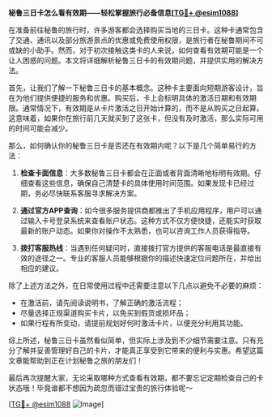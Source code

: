 **秘鲁三日卡怎么看有效期——轻松掌握旅行必备信息[[TG💪+ @esim1088](https://t.me/s/esim1088)]**

在准备前往秘鲁的旅行时，许多游客都会选择购买当地的三日卡。这种卡通常包含了交通、通讯以及部分旅游景点的优惠或免费使用权限，是旅行者在秘鲁期间不可或缺的小助手。然而，对于初次接触这类卡的人来说，如何查看有效期可能是一个让人困惑的问题。本文将详细解析秘鲁三日卡的有效期问题，并提供实用的解决方法。

首先，让我们了解一下秘鲁三日卡的基本概念。这种卡主要面向短期游客设计，旨在为他们提供便捷的服务和优惠。购买后，卡上会标明具体的激活日期和有效期限。通常情况下，有效期是从卡片激活之日开始计算的，而不是从购买之日起算。这意味着，如果你在旅行前几天就买到了这张卡，但没有及时激活，那么实际可用的时间可能会减少。

那么，如何确认你的秘鲁三日卡是否还在有效期内呢？以下是几个简单易行的方法：

1. **检查卡面信息**：大多数秘鲁三日卡都会在正面或者背面清晰地标明有效期。仔细查看这些信息，确保自己清楚卡的具体使用时间范围。如果发现卡已经过期，务必尽快联系客服寻求解决方案。

2. **通过官方APP查询**：如今很多服务提供商都推出了手机应用程序，用户可以通过输入卡号登录系统来查看账户状态。这种方式不仅方便快捷，还能实时获取最新的账户动态。如果你对操作不太熟悉，也可以咨询工作人员获得指导。

3. **拨打客服热线**：当遇到任何疑问时，直接拨打官方提供的客服电话是最直接有效的途径之一。专业的客服人员能够根据你的描述快速定位问题所在，并给出相应的建议。

除了上述方法之外，在日常使用过程中还需要注意以下几点以避免不必要的麻烦：

- 在激活前，请先阅读说明书，了解正确的激活流程；
- 尽量选择正规渠道购买卡片，以免买到假货或损坏品；
- 如果行程有所变动，请提前规划好何时激活卡片，以便充分利用其功能。

综上所述，秘鲁三日卡虽然看似简单，但实际上涉及到不少细节需要注意。只有充分了解并妥善管理好自己的卡片，才能真正享受到它带来的便利与实惠。希望这篇文章能帮助到正在计划秘鲁之旅的朋友们！

最后再次提醒大家，无论采取哪种方式查看有效期，都不要忘记定期检查自己的卡状态哦！毕竟谁都不想因为疏忽而错过宝贵的旅行体验呢～

[[TG💪+ @esim1088](https://t.me/s/esim1088) ![Image](https://i.postimg.cc/4NQfJmqS/Snipaste-2025-05-13-00-14-12.png)]